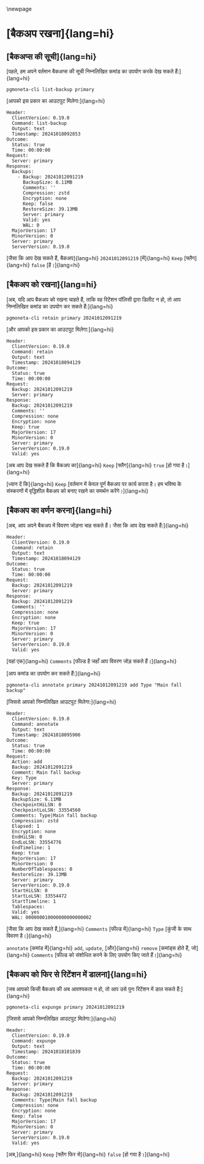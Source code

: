 \newpage

# [बैकअप रखना]{lang=hi}

## [बैकअप्स की सूची]{lang=hi}

[पहले, हम अपने वर्तमान बैकअप्स की सूची निम्नलिखित कमांड का उपयोग करके देख सकते हैं:]{lang=hi}

```
pgmoneta-cli list-backup primary
```

[आपको इस प्रकार का आउटपुट मिलेगा:]{lang=hi}

```
Header: 
  ClientVersion: 0.19.0
  Command: list-backup
  Output: text
  Timestamp: 20241018092853
Outcome: 
  Status: true
  Time: 00:00:00
Request: 
  Server: primary
Response: 
  Backups: 
    - Backup: 20241012091219
      BackupSize: 6.11MB
      Comments: ''
      Compression: zstd
      Encryption: none
      Keep: false
      RestoreSize: 39.13MB
      Server: primary
      Valid: yes
      WAL: 0
  MajorVersion: 17
  MinorVersion: 0
  Server: primary
  ServerVersion: 0.19.0
```

[जैसा कि आप देख सकते हैं, बैकअप]{lang=hi} `20241012091219` [में]{lang=hi} `Keep` [फ्लैग]{lang=hi} `false` [है।]{lang=hi}

## [बैकअप को रखना]{lang=hi}

[अब, यदि आप बैकअप को रखना चाहते हैं, ताकि वह रिटेंशन पॉलिसी द्वारा डिलीट न हो, तो आप निम्नलिखित कमांड का उपयोग कर सकते हैं:]{lang=hi}

```
pgmoneta-cli retain primary 20241012091219
```

[और आपको इस प्रकार का आउटपुट मिलेगा:]{lang=hi}

```
Header: 
  ClientVersion: 0.19.0
  Command: retain
  Output: text
  Timestamp: 20241018094129
Outcome: 
  Status: true
  Time: 00:00:00
Request: 
  Backup: 20241012091219
  Server: primary
Response: 
  Backup: 20241012091219
  Comments: ''
  Compression: none
  Encryption: none
  Keep: true
  MajorVersion: 17
  MinorVersion: 0
  Server: primary
  ServerVersion: 0.19.0
  Valid: yes
```

[अब आप देख सकते हैं कि बैकअप का]{lang=hi} `Keep` [फ्लैग]{lang=hi} `true` [हो गया है।]{lang=hi}

[ध्यान दें कि]{lang=hi} `Keep` [वर्तमान में केवल पूर्ण बैकअप पर कार्य करता है। हम भविष्य के संस्करणों में वृद्धिशील बैकअप को बनाए रखने का समर्थन करेंगे।]{lang=hi}

## [बैकअप का वर्णन करना]{lang=hi}

[अब, आप अपने बैकअप में विवरण जोड़ना चाह सकते हैं। जैसा कि आप देख सकते हैं:]{lang=hi}

```
Header: 
  ClientVersion: 0.19.0
  Command: retain
  Output: text
  Timestamp: 20241018094129
Outcome: 
  Status: true
  Time: 00:00:00
Request: 
  Backup: 20241012091219
  Server: primary
Response: 
  Backup: 20241012091219
  Comments: ''
  Compression: none
  Encryption: none
  Keep: true
  MajorVersion: 17
  MinorVersion: 0
  Server: primary
  ServerVersion: 0.19.0
  Valid: yes
```

[यहां एक]{lang=hi} `Comments` [फील्ड है जहाँ आप विवरण जोड़ सकते हैं।]{lang=hi}

[आप कमांड का उपयोग कर सकते हैं:]{lang=hi}

```
pgmoneta-cli annotate primary 20241012091219 add Type "Main fall backup"
```

[जिससे आपको निम्नलिखित आउटपुट मिलेगा:]{lang=hi}

```
Header: 
  ClientVersion: 0.19.0
  Command: annotate
  Output: text
  Timestamp: 20241018095906
Outcome: 
  Status: true
  Time: 00:00:00
Request: 
  Action: add
  Backup: 20241012091219
  Comment: Main fall backup
  Key: Type
  Server: primary
Response: 
  Backup: 20241012091219
  BackupSize: 6.11MB
  CheckpointHiLSN: 0
  CheckpointLoLSN: 33554560
  Comments: Type|Main fall backup
  Compression: zstd
  Elapsed: 1
  Encryption: none
  EndHiLSN: 0
  EndLoLSN: 33554776
  EndTimeline: 1
  Keep: true
  MajorVersion: 17
  MinorVersion: 0
  NumberOfTablespaces: 0
  RestoreSize: 39.13MB
  Server: primary
  ServerVersion: 0.19.0
  StartHiLSN: 0
  StartLoLSN: 33554472
  StartTimeline: 1
  Tablespaces: 
  Valid: yes
  WAL: 000000010000000000000002
```

[जैसा कि आप देख सकते हैं,]{lang=hi} `Comments` [फील्ड में]{lang=hi} `Type` [कुंजी के साथ विवरण है।]{lang=hi}

`annotate` [कमांड में]{lang=hi} `add`, `update`, [और]{lang=hi} `remove` [कमांड्स होते हैं, जो]{lang=hi} `Comments` [फील्ड को संशोधित करने के लिए उपयोग किए जाते हैं।]{lang=hi}

## [बैकअप को फिर से रिटेंशन में डालना]{lang=hi}

[जब आपको किसी बैकअप की अब आवश्यकता न हो, तो आप उसे पुनः रिटेंशन में डाल सकते हैं:]{lang=hi}

```
pgmoneta-cli expunge primary 20241012091219
```

[जिससे आपको निम्नलिखित आउटपुट मिलेगा:]{lang=hi}

```
Header: 
  ClientVersion: 0.19.0
  Command: expunge
  Output: text
  Timestamp: 20241018101839
Outcome: 
  Status: true
  Time: 00:00:00
Request: 
  Backup: 20241012091219
  Server: primary
Response: 
  Backup: 20241012091219
  Comments: Type|Main fall backup
  Compression: none
  Encryption: none
  Keep: false
  MajorVersion: 17
  MinorVersion: 0
  Server: primary
  ServerVersion: 0.19.0
  Valid: yes
```

[अब,]{lang=hi} `Keep` [फ्लैग फिर से]{lang=hi} `false` [हो गया है।]{lang=hi}
